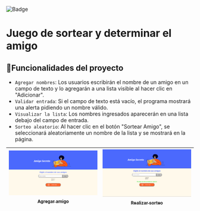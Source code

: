 ![Badge](https://img.shields.io/badge/STATUS-FINALIZADO-green)
<h1> Juego de sortear y determinar el amigo</h1>

## :hammer:Funcionalidades del proyecto

- `Agregar nombres`: Los usuarios escribirán el nombre de un amigo en un campo de texto y lo agregarán a una lista visible al hacer clic en "Adicionar".
- `Validar entrada`: Si el campo de texto está vacío, el programa mostrará una alerta pidiendo un nombre válido.
- `Visualizar la lista`: Los nombres ingresados aparecerán en una lista debajo del campo de entrada.
- `Sorteo aleatorio`: Al hacer clic en el botón "Sortear Amigo", se seleccionará aleatoriamente un nombre de la lista y se mostrará en la página.

| [<img src="https://github.com/CristianEstMaida/juego-amigo/blob/main/assets/agregar-amigo.png" width=1000><br><sub>Agregar amigo</sub>](https://github.com/CristianEstMaida/juego-amigo/blob/main/assets/agregar-amigo.png) |  [<img src="https://github.com/CristianEstMaida/juego-amigo/blob/main/assets/realizar-sorteo.png" width=1000><br><sub>Realizar sorteo</sub>](https://github.com/CristianEstMaida/juego-amigo/blob/main/assets/realizar-sorteo.png) |
| :---: | :---: |
